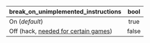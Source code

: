 <!--- This file is a snippet --->
|**break_on_unimplemented_instructions**|**bool**|
|:--------------------------------------|:------:|
| On (*default*)                        | true   |
| Off (hack, [needed for certain games])| false  |

[needed for certain games]:(https://github.com/xenia-project/game-compatibility/issues?q=is%3Aopen+is%3Aissue+label%3Acpu-unimplemented-instruction)

